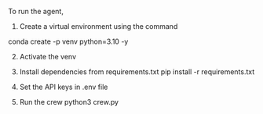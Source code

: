 To run the agent,
1. Create a virtual environment using the command

conda create -p venv python=3.10 -y

2. Activate the venv

3. Install dependencies from requirements.txt
  pip install -r requirements.txt


4. Set the API keys in .env file
   
5. Run the crew
  python3 crew.py 



